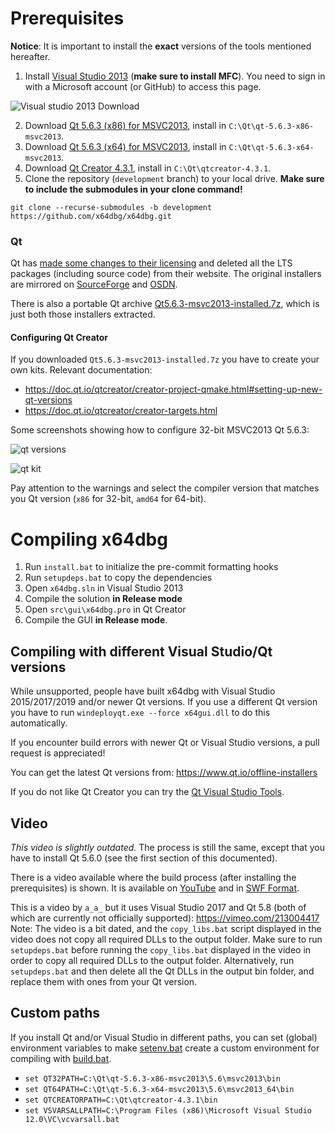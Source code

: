 # Prerequisites

**Notice**: It is important to install the **exact** versions of the tools mentioned hereafter.

1. Install [Visual Studio 2013](https://my.visualstudio.com/Downloads?q=visual%20studio%202013&wt.mc_id=o~msft~vscom~older-downloads) (**make sure to install MFC**). You need to sign in with a Microsoft account (or GitHub) to access this page.

![Visual studio 2013 Download](https://i.imgur.com/y5ezORT.png)

2. Download [Qt 5.6.3 (x86) for MSVC2013](https://osdn.net/projects/x64dbg/storage/qt/qt-opensource-windows-x86-msvc2013-5.6.3.exe), install in `C:\Qt\qt-5.6.3-x86-msvc2013`.
3. Download [Qt 5.6.3 (x64) for MSVC2013](https://osdn.net/projects/x64dbg/storage/qt/qt-opensource-windows-x86-msvc2013_64-5.6.3.exe), install in `C:\Qt\qt-5.6.3-x64-msvc2013`.
4. Download [Qt Creator 4.3.1](https://download.qt.io/archive/qtcreator/4.3/4.3.1/qt-creator-opensource-windows-x86-4.3.1.exe), install in `C:\Qt\qtcreator-4.3.1`.
5. Clone the repository (`development` branch) to your local drive. **Make sure to include the submodules in your clone command!**
```
git clone --recurse-submodules -b development https://github.com/x64dbg/x64dbg.git
```

### Qt

Qt has [made some changes to their licensing](https://www.qt.io/blog/qt-offering-changes-2020) and deleted all the LTS packages (including source code) from their website. The original installers are mirrored on [SourceForge](https://sourceforge.net/projects/x64dbg/files/qt/) and [OSDN](https://osdn.net/projects/x64dbg/storage/qt/).

There is also a portable Qt archive [Qt5.6.3-msvc2013-installed.7z](https://osdn.net/projects/x64dbg/storage/qt/Qt5.6.3-msvc2013-installed.7z), which is just both those installers extracted.

#### Configuring Qt Creator

If you downloaded `Qt5.6.3-msvc2013-installed.7z` you have to create your own kits. Relevant documentation:

- https://doc.qt.io/qtcreator/creator-project-qmake.html#setting-up-new-qt-versions
- https://doc.qt.io/qtcreator/creator-targets.html

Some screenshots showing how to configure 32-bit MSVC2013 Qt 5.6.3:

![qt versions](https://i.imgur.com/ceYmTu5.png)

![qt kit](https://i.imgur.com/UjOqr9v.png)

Pay attention to the warnings and select the compiler version that matches you Qt version (`x86` for 32-bit, `amd64` for 64-bit).

# Compiling x64dbg

1. Run `install.bat` to initialize the pre-commit formatting hooks
2. Run `setupdeps.bat` to copy the dependencies
3. Open `x64dbg.sln` in Visual Studio 2013
4. Compile the solution **in Release mode**
5. Open `src\gui\x64dbg.pro` in Qt Creator
6. Compile the GUI **in Release mode**.

## Compiling with different Visual Studio/Qt versions

While unsupported, people have built x64dbg with Visual Studio 2015/2017/2019 and/or newer Qt versions. If you use a different Qt version you have to run `windeployqt.exe --force x64gui.dll` to do this automatically.

If you encounter build errors with newer Qt or Visual Studio versions, a pull request is appreciated!

You can get the latest Qt versions from: https://www.qt.io/offline-installers

If you do not like Qt Creator you can try the [Qt Visual Studio Tools](https://marketplace.visualstudio.com/items?itemName=TheQtCompany.QtVisualStudioTools2019).

## Video

*This video is slightly outdated.* The process is still the same, except that you have to install Qt 5.6.0 (see the first section of this documented).

There is a video available where the build process (after installing the prerequisites) is shown. It is available on [YouTube](https://youtu.be/M3J2wpXpeX0) and in [SWF Format](https://mega.nz/#!D4x1wQZD!LNz_K4GOhNuJlgS1oztlgdRhoZwPODWyQdd6ISUVvF0).

This is a video by `a_a_` but it uses Visual Studio 2017 and Qt 5.8 (both of which are currently not officially supported): https://vimeo.com/213004417  Note: The video is a bit dated, and the `copy_libs.bat` script displayed in the video does not copy all required DLLs to the output folder. Make sure to run `setupdeps.bat` before running the `copy_libs.bat` displayed in the video in order to copy all required DLLs to the output folder. Alternatively, run `setupdeps.bat` and then delete all the Qt DLLs in the output bin folder, and replace them with ones from your Qt version.

## Custom paths

If you install Qt and/or Visual Studio in different paths, you can set (global) environment variables to make [setenv.bat](https://github.com/x64dbg/x64dbg/blob/development/setenv.bat) create a custom environment for compiling with [build.bat](https://github.com/x64dbg/x64dbg/blob/development/build.bat).

- `set QT32PATH=C:\Qt\qt-5.6.3-x86-msvc2013\5.6\msvc2013\bin`
- `set QT64PATH=C:\Qt\qt-5.6.3-x64-msvc2013\5.6\msvc2013_64\bin`
- `set QTCREATORPATH=C:\Qt\qtcreator-4.3.1\bin`
- `set VSVARSALLPATH=C:\Program Files (x86)\Microsoft Visual Studio 12.0\VC\vcvarsall.bat`